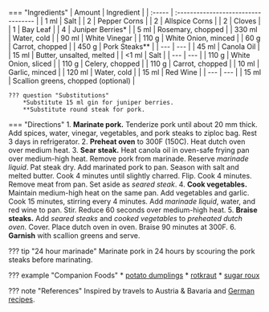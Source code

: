 === "Ingredients"
    | Amount | Ingredient                          |
    | :----- | :---------------------------------- |
    | 1 ml   | Salt                                |
    | 2      | Pepper Corns                        |
    | 2      | Allspice Corns                      |
    | 2      | Cloves                              |
    | 1      | Bay Leaf                            |
    | 4      | Juniper Berries*                    |
    | 5 ml   | Rosemary, chopped                   |
    | 330 ml | Water, cold                         |
    | 90 ml  | White Vinegar                       |
    | 110 g  | White Onion, minced                 |
    | 60 g   | Carrot, chopped                     |
    | 450 g  | Pork Steaks**                       |
    | ---    | ---                                 |
    | 45 ml  | Canola Oil                          |
    | 15 ml  | Butter, unsalted, melted            |
    | <1 ml  | Salt                                |
    | ---    | ---                                 |
    | 110 g  | White Onion, sliced                 |
    | 110 g  | Celery, chopped                     |
    | 110 g  | Carrot, chopped                     |
    | 10 ml  | Garlic, minced                      |
    | 120 ml | Water, cold                         |
    | 15 ml  | Red Wine                            |
    | ---    | ---                                 |
    | 15 ml  | Scallion greens, chopped (optional) |

    ??? question "Substitutions"
        *Substitute 15 ml gin for juniper berries.
        **Substitute round steak for pork.

=== "Directions"
    1. **Marinate pork.** Tenderize pork until about 20 mm thick. Add spices, water, vinegar, vegetables, and pork steaks to ziploc bag. Rest 3 days in refrigerator.
    2. **Preheat oven** to 300F (150C). Heat dutch oven over medium heat.
    3. **Sear steak.** Heat canola oil in oven-safe frying pan over medium-high heat. Remove pork from marinade. Reserve *marinade liquid*. Pat steak dry. Add marinated pork to pan. Season with salt and melted butter. Cook 4 minutes until slightly charred. Flip. Cook 4 minutes. Remove meat from pan. Set aside as *seared steak*.
    4. **Cook vegetables.** Maintain medium-high heat on the same pan. Add vegetables and garlic. Cook 15 minutes, stirring every 4 minutes. Add *marinade liquid*, water, and red wine to pan. Stir. Reduce 60 seconds over medium-high heat.
    5. **Braise steaks.** Add *seared steaks* and *cooked vegetables* to *preheated dutch oven*. Cover. Place dutch oven in oven. Braise 90 minutes at 300F.
    6. **Garnish** with scallion greens and serve.

??? tip "24 hour marinade"
    Marinate pork in 24 hours by scouring the pork steaks before marinating.

??? example "Companion Foods"
    * [potato dumplings](../sides/potato-dumplings.md)
    * [rotkraut](../sides/rotkraut.md)
    * [sugar roux](../sauces/sugar-roux.md)

??? note "References"
    Inspired by travels to Austria & Bavaria and [German recipes](http://www.bavariankitchen.com/meats/sauerbraten.aspx).
